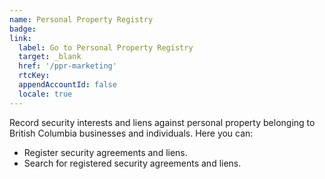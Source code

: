 ```yaml
---
name: Personal Property Registry
badge:
link: 
  label: Go to Personal Property Registry
  target: _blank
  href: '/ppr-marketing' 
  rtcKey:
  appendAccountId: false
  locale: true
---
```


Record security interests and liens against personal property belonging to British Columbia businesses and individuals. Here you can:

- Register security agreements and liens.
- Search for registered security agreements and liens.
